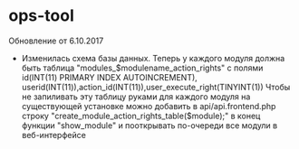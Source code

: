 # ops-tool
Обновление от 6.10.2017

- Изменилась схема базы данных. Теперь у каждого модуля должна быть таблица "modules_$modulename_action_rights" с полями id(INT(11) PRIMARY INDEX AUTOINCREMENT), userid(INT(11)),action_id(INT(11)),user_execute_right(TINYINT(1))
Чтобы не запиливать эту таблицу руками для каждого модуля на существующей установке можно добавить в api/api.frontend.php строку "create_module_action_rights_table($module);" в конец функции "show_module" и пооткрывать по-очереди все модули в веб-интерфейсе
